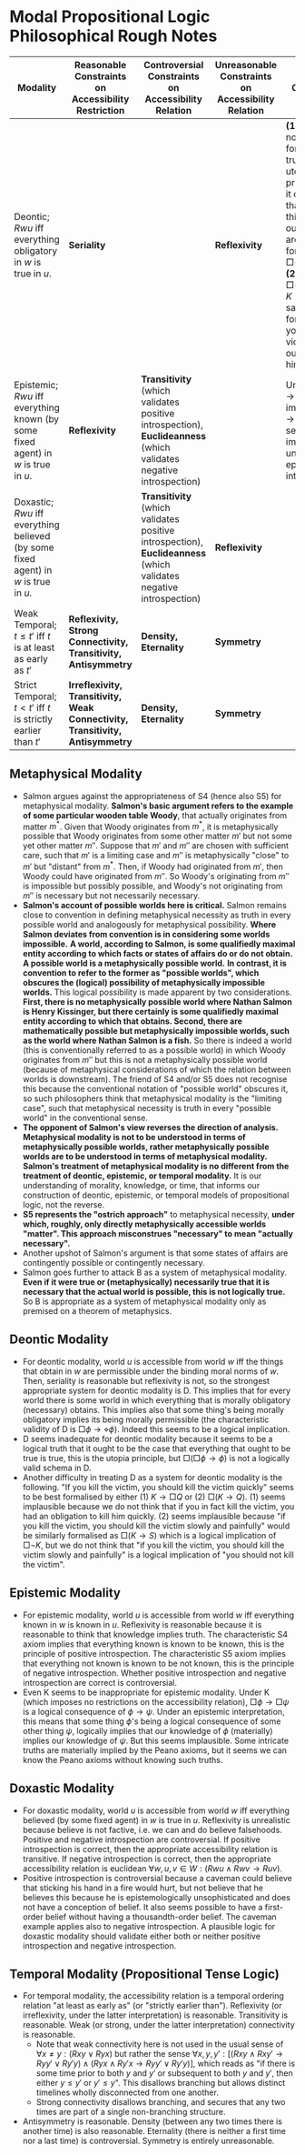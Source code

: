 # Modal Propositional Logic Philosophical Rough Notes

|Modality|Reasonable Constraints on Accessibility Restriction|Controversial Constraints on Accessibility Relation|Unreasonable Constraints on Accessibility Relation|Comments|
|---|---|---|---|---|
|Deontic; $Rwu$ iff everything obligatory in $w$ is true in $u$.|**Seriality**||**Reflexivity**|**(1)** Seriality is not sufficient for the logical truth of the utopia principle, that it ought to be that the things that ought to be are true, formalised as $\Box(\Box\phi\rightarrow\phi)$. **(2)** Neither $\Box(K\rightarrow Q)$ nor $K\rightarrow\Box Q$ satisfactorily formalise "if you kill the victim you ought to kill him quickly".|
|Epistemic; $Rwu$ iff everything known (by some fixed agent) in $w$ is true in $u$.|**Reflexivity**|**Transitivity** (which validates positive introspection), **Euclideanness** (which validates negative introspection)||Under K, $\phi\rightarrow\psi$ logically implies $\Box\phi\rightarrow\Box\phi$, which seems implausible under an epistemic interpretation.|
|Doxastic; $Rwu$ iff everything believed (by some fixed agent) in $w$ is true in $u$.||**Transitivity** (which validates positive introspection), **Euclideanness** (which validates negative introspection)|**Reflexivity**||
|Weak Temporal; $t\leq t'$ iff $t$ is at least as early as $t'$|**Reflexivity, Strong Connectivity, Transitivity, Antisymmetry**|**Density, Eternality**|**Symmetry**||
|Strict Temporal; $t<t'$ iff $t$ is strictly earlier than $t'$|**Irreflexivity, Transitivity, Weak Connectivity, Transitivity, Antisymmetry**|**Density, Eternality**|**Symmetry**||

## Metaphysical Modality
- Salmon argues against the appropriateness of S4 (hence also S5) for metaphysical modality. **Salmon's basic argument refers to the example of some particular wooden table Woody**, that actually originates from matter $m^*$. Given that Woody originates from $m^*$, it is metaphysically possible that Woody originates from some other matter $m'$ but not some yet other matter $m''$. Suppose that $m'$ and $m''$ are chosen with sufficient care, such that $m'$ is a limiting case and $m''$ is metaphysically "close" to $m'$ but "distant" from $m^*$. Then, if Woody had originated from $m'$, then Woody could have originated from $m''$. So Woody's originating from $m''$ is impossible but possibly possible, and Woody's not originating from $m''$ is necessary but not necessarily necessary.
- **Salmon's account of possible worlds here is critical.** Salmon remains close to convention in defining metaphysical necessity as truth in every possible world and analogously for metaphysical possibility. **Where Salmon deviates from convention is in considering some worlds impossible.** **A world, according to Salmon, is some qualifiedly maximal entity according to which facts or states of affairs do or do not obtain. A possible world is a metaphysically possible world.** **In contrast, it is convention to refer to the former as "possible worlds", which obscures the (logical) possibility of metaphysically impossible worlds.** This logical possibility is made apparent by two considerations. **First, there is no metaphysically possible world where Nathan Salmon is Henry Kissinger, but there certainly is some qualifiedly maximal entity according to which that obtains. Second, there are mathematically possible but metaphysically impossible worlds, such as the world where Nathan Salmon is a fish.** So there is indeed a world (this is conventionally referred to as a possible world) in which Woody originates from $m''$ but this is not a metaphysically possible world (because of metaphysical considerations of which the relation between worlds is downstream). The friend of S4 and/or S5 does not recognise this because the conventional notation of "possible world" obscures it, so such philosophers think that metaphysical modality is the "limiting case", such that metaphysical necessity is truth in every "possible world" in the conventional sense.
- **The opponent of Salmon's view reverses the direction of analysis. Metaphysical modality is not to be understood in terms of metaphysically possible worlds, rather metaphysically possible worlds are to be understood in terms of metaphysical modality. Salmon's treatment of metaphysical modality is no different from the treatment of deontic, epistemic, or temporal modality.** It is our understanding of morality, knowledge, or time, that informs our construction of deontic, epistemic, or temporal models of propositional logic, not the reverse.
- **S5 represents the "ostrich approach"** to metaphysical necessity, **under which, roughly, only directly metaphysically accessible worlds "matter". This approach misconstrues "necessary" to mean "actually necessary".**
- Another upshot of Salmon's argument is that some states of affairs are contingently possible or contingently necessary.
- Salmon goes further to attack B as a system of metaphysical modality. **Even if it were true or (metaphysically) necessarily true that it is necessary that the actual world is possible, this is not logically true.** So B is appropriate as a system of metaphysical modality only as premised on a theorem of metaphysics.

## Deontic Modality
- For deontic modality, world $u$ is accessible from world $w$ iff the things that obtain in $w$ are permissible under the binding moral norms of $w$. Then, seriality is reasonable but reflexivity is not, so the strongest appropriate system for deontic modality is D. This implies that for every world there is some world in which everything that is morally obligatory (necessary) obtains. This implies also that some thing's being morally obligatory implies its being morally permissible (the characteristic validity of D is $\Box\phi\rightarrow\diamond\phi$). Indeed this seems to be a logical implication.
- D seems inadequate for deontic modality because it seems to be a logical truth that it ought to be the case that everything that ought to be true is true, this is the utopia principle, but $\Box(\Box\phi\rightarrow\phi)$ is not a logically valid schema in D.
- Another difficulty in treating D as a system for deontic modality is the following. "If you kill the victim, you should kill the victim quickly" seems to be best formalised by either (1) $K\rightarrow\Box Q$ or (2) $\Box(K\rightarrow Q)$. (1) seems implausible because we do not think that if you in fact kill the victim, you had an obligation to kill him quickly. (2) seems implausible because "if you kill the victim, you should kill the victim slowly and painfully" would be similarly formalised as $\Box(K\rightarrow S)$ which is a logical implication of $\Box\lnot K$, but we do not think that "if you kill the victim, you should kill the victim slowly and painfully" is a logical implication of "you should not kill the victim".

## Epistemic Modality
- For epistemic modality, world $u$ is accessible from world $w$ iff everything known in $w$ is known in $u$. Reflexivity is reasonable because it is reasonable to think that knowledge implies truth. The characteristic S4 axiom implies that everything known is known to be known, this is the principle of positive introspection. The characteristic S5 axiom implies that everything not known is known to be not known, this is the principle of negative introspection. Whether positive introspection and negative introspection are correct is controversial.
- Even K seems to be inappropriate for epistemic modality. Under K (which imposes no restrictions on the accessibility relation), $\Box\phi\rightarrow\Box\psi$ is a logical consequence of $\phi\rightarrow\psi$. Under an epistemic interpretation, this means that some thing $\phi$'s being a logical consequence of some other thing $\psi$, logically implies that our knowledge of $\phi$ (materially) implies our knowledge of $\psi$. But this seems implausible. Some intricate truths are materially implied by the Peano axioms, but it seems we can know the Peano axioms without knowing such truths.

## Doxastic Modality
- For doxastic modality, world $u$ is accessible from world $w$ iff everything believed (by some fixed agent) in $w$ is true in $u$. Reflexivity is unrealistic because believe is not factive, i.e. we can and do believe falsehoods. Positive and negative introspection are controversial. If positive introspection is correct, then the appropriate accessibility relation is transitive. If negative introspection is correct, then the appropriate accessibility relation is euclidean $\forall w,u,v\in W:(Rwu\land Rwv\rightarrow Ruv)$.
- Positive introspection is controversial because a caveman could believe that sticking his hand in a fire would hurt, but not believe that he believes this because he is epistemologically unsophisticated and does not have a conception of belief. It also seems possible to have a first-order belief without having a thousandth-order belief. The caveman example applies also to negative introspection. A plausible logic for doxastic modality should validate either both or neither positive introspection and negative introspection.

## Temporal Modality (Propositional Tense Logic)
- For temporal modality, the accessibility relation is a temporal ordering relation "at least as early as" (or "strictly earlier than"). Reflexivity (or irreflexivity, under the latter interpretation) is reasonable. Transitivity is reasonable. Weak (or strong, under the latter interpretation) connectivity is reasonable.
	- Note that weak connectivity here is not used in the usual sense of $\forall x\neq y:(Rxy\lor Ryx)$ but rather the sense $\forall x,y,y':[(Rxy\land Rxy'\rightarrow Ryy'\lor Ry'y)\land(Ryx\land Ry'x\rightarrow Ryy'\lor Ry'y)]$, which reads as "if there is some time prior to both $y$ and $y'$ or subsequent to both $y$ and $y'$, then either $y\leq y'$ or $y'\leq y$". This disallows branching but allows distinct timelines wholly disconnected from one another.
	- Strong connectivity disallows branching, and secures that any two times are part of a single non-branching structure.
- Antisymmetry is reasonable. Density (between any two times there is another time) is also reasonable. Eternality (there is neither a first time nor a last time) is controversial. Symmetry is entirely unreasonable.